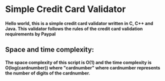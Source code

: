 # Simple Credit Card Validator

#### Hello world, this is a simple credit card validator written in C, C++ and Java. This validator follows the rules of the credit card validation requirements by Paypal

## Space and time complexity:

#### The space complexity of this script is O(1) and the time complexity is O(log(cardnumber)) where "cardnumber" where cardnumber represents the number of digits of the cardnumber.
